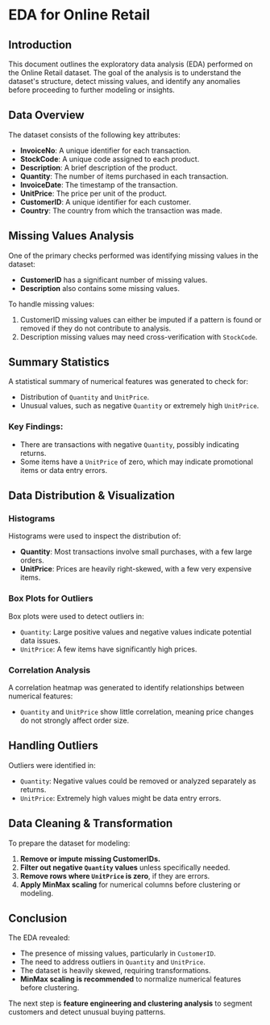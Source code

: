 # EDA for Online Retail

## Introduction
This document outlines the exploratory data analysis (EDA) performed on the Online Retail dataset. The goal of the analysis is to understand the dataset's structure, detect missing values, and identify any anomalies before proceeding to further modeling or insights.

## Data Overview
The dataset consists of the following key attributes:

- **InvoiceNo**: A unique identifier for each transaction.
- **StockCode**: A unique code assigned to each product.
- **Description**: A brief description of the product.
- **Quantity**: The number of items purchased in each transaction.
- **InvoiceDate**: The timestamp of the transaction.
- **UnitPrice**: The price per unit of the product.
- **CustomerID**: A unique identifier for each customer.
- **Country**: The country from which the transaction was made.

## Missing Values Analysis
One of the primary checks performed was identifying missing values in the dataset:

- **CustomerID** has a significant number of missing values.
- **Description** also contains some missing values.

To handle missing values:
1. CustomerID missing values can either be imputed if a pattern is found or removed if they do not contribute to analysis.
2. Description missing values may need cross-verification with `StockCode`.

## Summary Statistics
A statistical summary of numerical features was generated to check for:
- Distribution of `Quantity` and `UnitPrice`.
- Unusual values, such as negative `Quantity` or extremely high `UnitPrice`.

### Key Findings:
- There are transactions with negative `Quantity`, possibly indicating returns.
- Some items have a `UnitPrice` of zero, which may indicate promotional items or data entry errors.

## Data Distribution & Visualization
### Histograms
Histograms were used to inspect the distribution of:
- **Quantity**: Most transactions involve small purchases, with a few large orders.
- **UnitPrice**: Prices are heavily right-skewed, with a few very expensive items.

### Box Plots for Outliers
Box plots were used to detect outliers in:
- `Quantity`: Large positive values and negative values indicate potential data issues.
- `UnitPrice`: A few items have significantly high prices.

### Correlation Analysis
A correlation heatmap was generated to identify relationships between numerical features:
- `Quantity` and `UnitPrice` show little correlation, meaning price changes do not strongly affect order size.

## Handling Outliers
Outliers were identified in:
- `Quantity`: Negative values could be removed or analyzed separately as returns.
- `UnitPrice`: Extremely high values might be data entry errors.

## Data Cleaning & Transformation
To prepare the dataset for modeling:
1. **Remove or impute missing CustomerIDs.**
2. **Filter out negative `Quantity` values** unless specifically needed.
3. **Remove rows where `UnitPrice` is zero**, if they are errors.
4. **Apply MinMax scaling** for numerical columns before clustering or modeling.

## Conclusion
The EDA revealed:
- The presence of missing values, particularly in `CustomerID`.
- The need to address outliers in `Quantity` and `UnitPrice`.
- The dataset is heavily skewed, requiring transformations.
- **MinMax scaling is recommended** to normalize numerical features before clustering.

The next step is **feature engineering and clustering analysis** to segment customers and detect unusual buying patterns.
